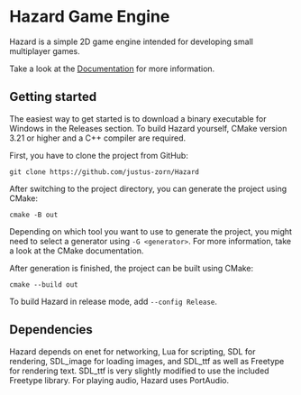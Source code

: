 # Hazard Game Engine
Hazard is a simple 2D game engine intended for developing small multiplayer games.

Take a look at the [Documentation](DOCS.md) for more information.

## Getting started
The easiest way to get started is to download a binary executable for Windows in the Releases
section. To build Hazard yourself, CMake version 3.21 or higher and a C++ compiler are required.

First, you have to clone the project from GitHub:

`git clone https://github.com/justus-zorn/Hazard`

After switching to the project directory, you can generate the project using CMake:

`cmake -B out`

Depending on which tool you want to use to generate the project, you might need to select a
generator using `-G <generator>`. For more information, take a look at the CMake documentation.

After generation is finished, the project can be built using CMake:

`cmake --build out`

To build Hazard in release mode, add `--config Release`.

## Dependencies
Hazard depends on enet for networking, Lua for scripting, SDL for rendering, SDL_image for
loading images, and SDL_ttf as well as Freetype for
rendering text. SDL_ttf is very slightly modified to use the included Freetype library. For playing
audio, Hazard uses PortAudio.
